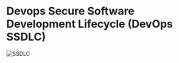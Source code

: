 # Devops Secure Software Development Lifecycle  (DevOps SSDLC)
![SSDLC](https://github.com/shubnimkar/DevSecOps/assets/46809421/2558d7fb-ec8a-4805-b59c-f262525a8da1)
